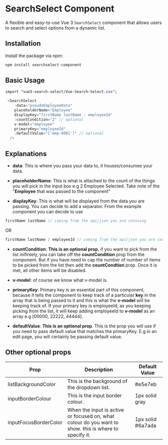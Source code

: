 # SearchSelect Component

A flexible and easy-to-use Vue 3 `SearchSelect` component that allows users to search and select options from a dynamic list.

## Installation

Install the package via npm:

```bash
npm install searchselect-component
```

## Basic Usage

```css
import "vue3-search-select/Vue-Search-Select.css";
```

```js
 <SearchSelect
    :data="pseudoEmployeeData"
    placeholderName="Employee"
    displayKey="firstName lastName - employeeId"
    :countCondition="2" // optional
    v-model="employee"
    primaryKey="employeeId"
    :defaultValue="['emp-0001']" // optional
  />
```

## Explanations

- **data**: This is where you pass your data to, it houses/consumes your data.

- **placeholderName**: This is what is attached to the count of the things you will pick in the input box e.g 2 Employee Selected. Take note of the "**Employee** that was passed to the component"

- **displayKey**: This is what will be displayed from the data you are passing. You can decide to add a separator. From the example component you can decide to use

```js
firstName lastName // coming from the api/json you are consuing
```

OR

```js
firstName lastName | employeeId // coming from the api/json you are consuing
```

- **countCondition**: **This is an optional prop**, if you want to pick from the list inifintely, you can take off the **countCondition** prop from the component. But if you have need to cap the number of number of items to be picked from the list then add the **countCondtion** prop. Once it is met, all other items will be disabled.

- **v-model**: of course we know what v-model is.

- **primaryKey**: Primary key is an essential part of this component, because it tells the component to keep track of a particular **key** in the array that is being passed to it and this is what the **v-model** will be keeping track of. If your primary key is employeeId, as you keeping picking from the list, it will keep adding employeeId to **v-model** as an array e.g [00000, 22222, 44444].

- **defaultValue**: **This is an optional prop**. This is the prop you will use if you need to pass default value that matches the primaryKey. E.g in an edit page, you will certainly be passing default value.

## Other optional props

| Prop                  | Description                                                                                           | Default Value     |
| --------------------- | ----------------------------------------------------------------------------------------------------- | ----------------- |
| listBackgroundColor   | This is the background of the dropdown list.                                                          | #e5e7eb           |
| inputBorderColour     | This is the input border colour.                                                                      | 1px solid gray    |
| inputFocusBorderColor | When the input is active or focused on, what colour do you want to show. this is where to specify it. | 1px solid #6a7ada |

